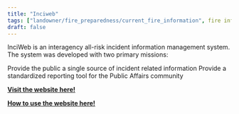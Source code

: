 ```yaml
---
title: "Inciweb"
tags: ["landowner/fire_preparedness/current_fire_information", fire information]
draft: false
---
```


InciWeb is an interagency all-risk incident information management system. The system was developed with two primary missions:

Provide the public a single source of incident related information
Provide a standardized reporting tool for the Public Affairs community

[**Visit the website here!**](https://inciweb.wildfire.gov/)

[**How to use the website here!**](https://inciweb.wildfire.gov/help)

